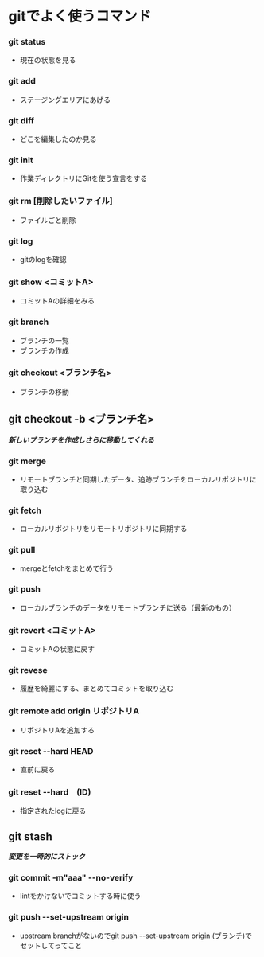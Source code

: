 

# gitでよく使うコマンド

### git status  
- 現在の状態を見る

### git add
- ステージングエリアにあげる

### git diff
- どこを編集したのか見る

### git init
- 作業ディレクトリにGitを使う宣言をする

### git rm [削除したいファイル]
- ファイルごと削除

### git log
- gitのlogを確認

### git show <コミットA>
- コミットAの詳細をみる

### git branch
- ブランチの一覧　
- ブランチの作成

### git checkout <ブランチ名>
- ブランチの移動

##  git checkout -b <ブランチ名>
***新しいブランチを作成しさらに移動してくれる***

### git merge
- リモートブランチと同期したデータ、追跡ブランチをローカルリポジトリに取り込む

### git fetch
- ローカルリポジトリをリモートリポジトリに同期する

### git pull
- mergeとfetchをまとめて行う

### git push
- ローカルブランチのデータをリモートブランチに送る（最新のもの）

### git revert  <コミットA>
- コミットAの状態に戻す

### git revese
- 履歴を綺麗にする、まとめてコミットを取り込む

### git remote add origin リポジトリA
- リポジトリAを追加する

### git reset --hard HEAD
- 直前に戻る

### git reset --hard　(ID)
- 指定されたlogに戻る

## git stash
***変更を一時的にストック***

### git commit -m"aaa" --no-verify
- lintをかけないでコミットする時に使う


### git push --set-upstream origin 
- upstream branchがないのでgit push --set-upstream origin (ブランチ)でセットしてってこと


